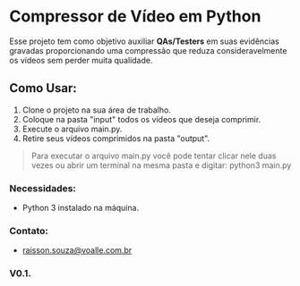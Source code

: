 # Compressor de Vídeo em Python

Esse projeto tem como objetivo auxiliar **QAs/Testers** em suas evidências gravadas proporcionando uma compressão que reduza consideravelmente os vídeos sem perder muita qualidade.

## Como Usar:

1. Clone o projeto na sua área de trabalho.
2. Coloque na pasta "input" todos os vídeos que deseja comprimir.
3. Execute o arquivo main.py.
4. Retire seus vídeos comprimidos na pasta "output".

> Para executar o arquivo main.py você pode tentar clicar nele duas vezes ou abrir um terminal na mesma pasta e digitar: python3 main.py

### Necessidades:
+ Python 3 instalado na máquina.

### Contato:
+ raisson.souza@voalle.com.br

### V0.1.